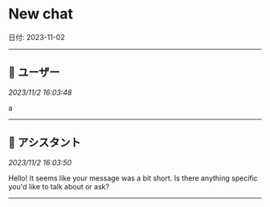 # New chat

日付: 2023-11-02

---

## 👤 ユーザー
*2023/11/2 16:03:48*

a

---

## 🤖 アシスタント
*2023/11/2 16:03:50*

Hello! It seems like your message was a bit short. Is there anything specific you'd like to talk about or ask?

---
